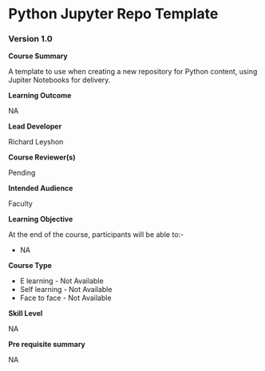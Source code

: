 # Python Jupyter Repo Template

### Version 1.0

**Course Summary** 

A template to use when creating a new repository for Python content, using Jupiter Notebooks for delivery. 

**Learning Outcome**

NA


**Lead Developer**

Richard Leyshon

**Course Reviewer(s)**

Pending

**Intended Audience**

Faculty

**Learning Objective**

At the end of the course, participants will be able to:-

* NA


**Course Type** 

* E learning - Not Available 
* Self learning - Not Available
* Face to face - Not Available

**Skill Level**

NA

**Pre requisite summary** 

NA


